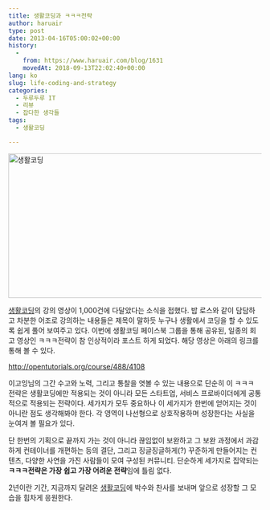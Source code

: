 ```yaml
---
title: 생활코딩과 ㅋㅋㅋ전략
author: haruair
type: post
date: 2013-04-16T05:00:02+00:00
history:
  - 
    from: https://www.haruair.com/blog/1631
    movedAt: 2018-09-13T22:02:40+00:00
lang: ko
slug: life-coding-and-strategy
categories:
  - 두루두루 IT
  - 리뷰
  - 잡다한 생각들
tags:
  - 생활코딩

---
```

<img data-attachment-id="1637" data-permalink="https://edykim.com/blog/1631/attachment/1637" data-orig-file="https://edykim.com/wp-content/uploads/2013/04/png" data-orig-size="1091,504" data-comments-opened="1" data-image-meta="{&quot;aperture&quot;:&quot;0&quot;,&quot;credit&quot;:&quot;&quot;,&quot;camera&quot;:&quot;&quot;,&quot;caption&quot;:&quot;&quot;,&quot;created_timestamp&quot;:&quot;0&quot;,&quot;copyright&quot;:&quot;&quot;,&quot;focal_length&quot;:&quot;0&quot;,&quot;iso&quot;:&quot;0&quot;,&quot;shutter_speed&quot;:&quot;0&quot;,&quot;title&quot;:&quot;&quot;}" data-image-title="생활코딩" data-image-description="" data-medium-file="https://edykim.com/wp-content/uploads/2013/04/png-300x138." data-large-file="https://edykim.com/wp-content/uploads/2013/04/png-1024x473." src="http://haruair.com/wp-content/uploads/2013/04/png-1024x473." alt="생활코딩" width="625" height="288" class="aligncenter size-large wp-image-1637" srcset="https://edykim.com/wp-content/uploads/2013/04/png-1024x473. 1024w, https://edykim.com/wp-content/uploads/2013/04/png-300x138. 300w, https://edykim.com/wp-content/uploads/2013/04/png-624x288. 624w, https://edykim.com/wp-content/uploads/2013/04/png 1091w" sizes="(max-width: 625px) 100vw, 625px" />

<a href="http://opentutorials.org" target="_blank">생활코딩</a>의 강의 영상이 1,000건에 다달았다는 소식을 접했다. 밥 로스와 같이 담담하고 차분한 어조로 강의하는 내용들은 제목이 말하듯 누구나 생활에서 코딩을 할 수 있도록 쉽게 풀어 보여주고 있다. 이번에 생활코딩 페이스북 그룹을 통해 공유된, 일종의 회고 영상인 ㅋㅋㅋ전략이 참 인상적이라 포스트 하게 되었다. 해당 영상은 아래의 링크를 통해 볼 수 있다.

<a href="http://opentutorials.org/course/488/4108" target="_blank">http://opentutorials.org/course/488/4108</a>

이고잉님의 그간 수고와 노력, 그리고 통찰을 엿볼 수 있는 내용으로 단순히 이 ㅋㅋㅋ 전략은 생활코딩에만 적용되는 것이 아니라 모든 스타트업, 서비스 프로바이더에게 공통적으로 적용되는 전략이다. 세가지가 모두 중요하나 이 세가지가 한번에 얻어지는 것이 아니란 점도 생각해봐야 한다. 각 영역이 나선형으로 상호작용하며 성장한다는 사실을 눈여겨 볼 필요가 있다.

단 한번의 기획으로 끝까지 가는 것이 아니라 끊임없이 보완하고 그 보완 과정에서 과감하게 컨테이너를 개편하는 등의 결단, 그리고 징글징글하게(?) 꾸준하게 만들어지는 컨텐츠, 다양한 사연을 가진 사람들이 모여 구성된 커뮤니티. 단순하게 세가지로 집약되는 **ㅋㅋㅋ전략은 가장 쉽고 가장 어려운 전략**임에 틀림 없다.

2년이란 기간, 지금까지 달려온 <a href="http://opentutorials.org" target="_blank">생활코딩</a>에 박수와 찬사를 보내며 앞으로 성장할 그 모습을 힘차게 응원한다.